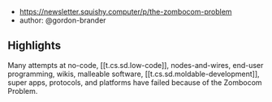 
- https://newsletter.squishy.computer/p/the-zombocom-problem
- author: @gordon-brander


## Highlights

Many attempts at no-code, [[t.cs.sd.low-code]], nodes-and-wires, end-user programming, wikis, malleable software, [[t.cs.sd.moldable-development]], super apps, protocols, and platforms have failed because of the Zombocom Problem.